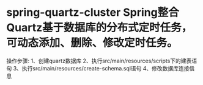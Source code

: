 # spring-quartz-cluster Spring整合Quartz基于数据库的分布式定时任务，可动态添加、删除、修改定时任务。

操作步骤:
1、创建quartz数据库
2、执行src/main/resources/scripts下的建表语句
3、执行src/main/resources/create-schema.sql语句
4、修改数据库连接信息
